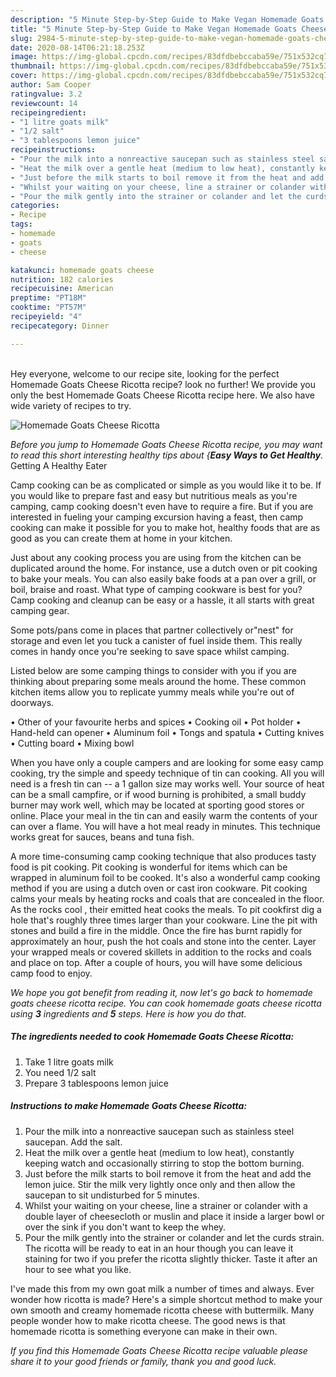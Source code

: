 ```yaml
---
description: "5 Minute Step-by-Step Guide to Make Vegan Homemade Goats Cheese Ricotta"
title: "5 Minute Step-by-Step Guide to Make Vegan Homemade Goats Cheese Ricotta"
slug: 2984-5-minute-step-by-step-guide-to-make-vegan-homemade-goats-cheese-ricotta
date: 2020-08-14T06:21:18.253Z
image: https://img-global.cpcdn.com/recipes/83dfdbebccaba59e/751x532cq70/homemade-goats-cheese-ricotta-recipe-main-photo.jpg
thumbnail: https://img-global.cpcdn.com/recipes/83dfdbebccaba59e/751x532cq70/homemade-goats-cheese-ricotta-recipe-main-photo.jpg
cover: https://img-global.cpcdn.com/recipes/83dfdbebccaba59e/751x532cq70/homemade-goats-cheese-ricotta-recipe-main-photo.jpg
author: Sam Cooper
ratingvalue: 3.2
reviewcount: 14
recipeingredient:
- "1 litre goats milk"
- "1/2 salt"
- "3 tablespoons lemon juice"
recipeinstructions:
- "Pour the milk into a nonreactive saucepan such as stainless steel saucepan. Add the salt."
- "Heat the milk over a gentle heat (medium to low heat), constantly keeping watch and occasionally stirring to stop the bottom burning."
- "Just before the milk starts to boil remove it from the heat and add the lemon juice. Stir the milk very lightly once only and then allow the saucepan to sit undisturbed for 5 minutes."
- "Whilst your waiting on your cheese, line a strainer or colander with a double layer of cheesecloth or muslin and place it inside a larger bowl or over the sink if you don&#39;t want to keep the whey."
- "Pour the milk gently into the strainer or colander and let the curds strain. The ricotta will be ready to eat in an hour though you can leave it staining for two if you prefer the ricotta slightly thicker. Taste it after an hour to see what you like."
categories:
- Recipe
tags:
- homemade
- goats
- cheese

katakunci: homemade goats cheese 
nutrition: 182 calories
recipecuisine: American
preptime: "PT18M"
cooktime: "PT57M"
recipeyield: "4"
recipecategory: Dinner

---
```

<br>
Hey everyone, welcome to our recipe site, looking for the perfect Homemade Goats Cheese Ricotta recipe? look no further! We provide you only the best Homemade Goats Cheese Ricotta recipe here. We also have wide variety of recipes to try.
<br>


![Homemade Goats Cheese Ricotta](https://img-global.cpcdn.com/recipes/83dfdbebccaba59e/751x532cq70/homemade-goats-cheese-ricotta-recipe-main-photo.jpg)

<i>Before you jump to Homemade Goats Cheese Ricotta recipe, you may want to read this short interesting healthy tips about {<strong>Easy Ways to Get Healthy</strong>.</i>
Getting A Healthy Eater

    
Camp cooking can be as complicated or simple as you would like it to be. If you would like to prepare fast and easy but nutritious meals as you're camping, camp cooking doesn't even have to require a fire. But if you are interested in fueling your camping excursion having a feast, then camp cooking can make it possible for you to make hot, healthy foods that are as good as you can create them at home in your kitchen.

 Just about any cooking process you are using from the kitchen can be duplicated around the home. For instance, use a dutch oven or pit cooking to bake your meals. You can also easily bake foods at a pan over a grill, or boil, braise and roast. What type of camping cookware is best for you? Camp cooking and cleanup can be easy or a hassle, it all starts with great camping gear.

Some pots/pans come in places that partner collectively or"nest" for storage and even let you tuck a canister of fuel inside them. This really comes in handy once you're seeking to save space whilst camping.

Listed below are some camping things to consider with you if you are thinking about preparing some meals around the home. These common kitchen items allow you to replicate yummy meals while you're out of doorways.


• Other of your favourite herbs and spices
• Cooking oil
• Pot holder
• Hand-held can opener
• Aluminum foil
• Tongs and spatula
• Cutting knives
• Cutting board
• Mixing bowl


When you have only a couple campers and are looking for some easy camp cooking, try the simple and speedy technique of tin can cooking. All you will need is a fresh tin can -- a 1 gallon size may works well. Your source of heat can be a small campfire, or if wood burning is prohibited, a small buddy burner may work well, which may be located at sporting good stores or online. Place your meal in the tin can and easily warm the contents of your can over a flame. You will have a hot meal ready in minutes.  This technique works great for sauces, beans and tuna fish.

A more time-consuming camp cooking technique that also produces tasty food is pit cooking. Pit cooking is wonderful for items which can be wrapped in aluminum foil to be cooked.  It's also a wonderful camp cooking method if you are using a dutch oven or cast iron cookware. Pit cooking calms your meals by heating rocks and coals that are concealed in the floor. As the rocks cool , their emitted heat cooks the meals. To pit cookfirst dig a hole that's roughly three times larger than your cookware. Line the pit with stones and build a fire in the middle. Once the fire has burnt rapidly for approximately an hour, push the hot coals and stone into the center. Layer your wrapped meals or covered skillets in addition to the rocks and coals and place on top. After a couple of hours, you will have some delicious camp food to enjoy.


<i>We hope you got benefit from reading it, now let's go back to homemade goats cheese ricotta recipe. You can cook homemade goats cheese ricotta using <strong>3</strong> ingredients and <strong>5</strong> steps. Here is how you do that.
</i>

##### The ingredients needed to cook Homemade Goats Cheese Ricotta:

1. Take 1 litre goats milk
1. You need 1/2 salt
1. Prepare 3 tablespoons lemon juice


##### Instructions to make Homemade Goats Cheese Ricotta:

1. Pour the milk into a nonreactive saucepan such as stainless steel saucepan. Add the salt.
1. Heat the milk over a gentle heat (medium to low heat), constantly keeping watch and occasionally stirring to stop the bottom burning.
1. Just before the milk starts to boil remove it from the heat and add the lemon juice. Stir the milk very lightly once only and then allow the saucepan to sit undisturbed for 5 minutes.
1. Whilst your waiting on your cheese, line a strainer or colander with a double layer of cheesecloth or muslin and place it inside a larger bowl or over the sink if you don&#39;t want to keep the whey.
1. Pour the milk gently into the strainer or colander and let the curds strain. The ricotta will be ready to eat in an hour though you can leave it staining for two if you prefer the ricotta slightly thicker. Taste it after an hour to see what you like.


I&#39;ve made this from my own goat milk a number of times and always. Ever wonder how ricotta is made? Here&#39;s a simple shortcut method to make your own smooth and creamy homemade ricotta cheese with buttermilk. Many people wonder how to make ricotta cheese. The good news is that homemade ricotta is something everyone can make in their own. 

<i>If you find this Homemade Goats Cheese Ricotta recipe valuable please share it to your good friends or family, thank you and good luck.</i>
